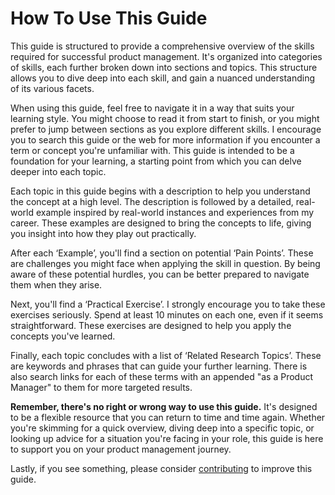 # How To Use This Guide

This guide is structured to provide a comprehensive overview of the skills required for successful product management. It's organized into categories of skills, each further broken down into sections and topics. This structure allows you to dive deep into each skill, and gain a nuanced understanding of its various facets.

When using this guide, feel free to navigate it in a way that suits your learning style. You might choose to read it from start to finish, or you might prefer to jump between sections as you explore different skills. I encourage you to search this guide or the web for more information if you encounter a term or concept you're unfamiliar with. This guide is intended to be a foundation for your learning, a starting point from which you can delve deeper into each topic.

Each topic in this guide begins with a description to help you understand the concept at a high level. The description is followed by a detailed, real-world example inspired by real-world instances and experiences from my career. These examples are designed to bring the concepts to life, giving you insight into how they play out practically.

After each ‘Example’, you'll find a section on potential ‘Pain Points’. These are challenges you might face when applying the skill in question. By being aware of these potential hurdles, you can be better prepared to navigate them when they arise.

Next, you'll find a ‘Practical Exercise’. I strongly encourage you to take these exercises seriously. Spend at least 10 minutes on each one, even if it seems straightforward. These exercises are designed to help you apply the concepts you've learned.

Finally, each topic concludes with a list of ‘Related Research Topics’. These are keywords and phrases that can guide your further learning. There is also search links for each of these terms with an appended "as a Product Manager" to them for more targeted results.

**Remember, there's no right or wrong way to use this guide.** It's designed to be a flexible resource that you can return to time and time again. Whether you're skimming for a quick overview, diving deep into a specific topic, or looking up advice for a situation you're facing in your role, this guide is here to support you on your product management journey.

Lastly, if you see something, please consider [contributing](../guidebook/contribute.md) to improve this guide.
